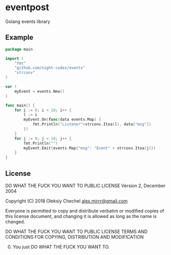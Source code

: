 # eventpost
Golang events library 

## Example
```go
package main

import (
    "fmt"
    "github.com/night-codes/events"
    "strconv"
)

var (
    myEvent = events.New()
)

func main() {
    for i := 0; i < 10; i++ {
        l := i
        myEvent.On(func(data events.Map) {
            fmt.Println("Listener"+strconv.Itoa(l), data["msg"])
        })
    }
    for j := 0; j < 10; j++ {
        fmt.Println("")
        myEvent.Emit(events.Map{"msg": "Event" + strconv.Itoa(j)})
    }
}
```

## License
DO WHAT THE FUCK YOU WANT TO PUBLIC LICENSE
Version 2, December 2004

Copyright (C) 2018 Oleksiy Chechel <alex.mirrr@gmail.com>

Everyone is permitted to copy and distribute verbatim or modified
copies of this license document, and changing it is allowed as long
as the name is changed.

DO WHAT THE FUCK YOU WANT TO PUBLIC LICENSE
TERMS AND CONDITIONS FOR COPYING, DISTRIBUTION AND MODIFICATION

 0. You just DO WHAT THE FUCK YOU WANT TO.
